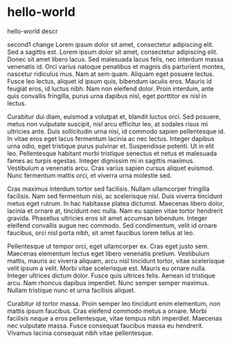 # hello-world
hello-world descr

second1 change
Lorem ipsum dolor sit amet, consectetur adipiscing elit. Sed a sagittis est. Lorem ipsum dolor sit amet, consectetur adipiscing elit. Donec sit amet libero lacus. Sed malesuada lacus felis, nec interdum massa venenatis id. Orci varius natoque penatibus et magnis dis parturient montes, nascetur ridiculus mus. Nam at sem quam. Aliquam eget posuere lectus. Fusce leo lectus, aliquet id ipsum quis, bibendum iaculis eros. Mauris id feugiat eros, id luctus nibh. Nam non eleifend dolor. Proin interdum, ante quis convallis fringilla, purus urna dapibus nisl, eget porttitor ex nisl in lectus.

Curabitur dui diam, euismod a volutpat et, blandit luctus orci. Sed posuere, metus non vulputate suscipit, nisl arcu efficitur leo, at sodales risus mi ultricies ante. Duis sollicitudin urna nisi, id commodo sapien pellentesque id. In vitae eros eget lacus fermentum lacinia ac nec lectus. Integer dapibus urna odio, eget tristique purus pulvinar et. Suspendisse potenti. Ut in elit leo. Pellentesque habitant morbi tristique senectus et netus et malesuada fames ac turpis egestas. Integer dignissim mi in sagittis maximus. Vestibulum a venenatis arcu. Cras varius sapien cursus aliquet euismod. Nunc fermentum mattis orci, et viverra urna molestie sed.

Cras maximus interdum tortor sed facilisis. Nullam ullamcorper fringilla facilisis. Nam sed fermentum nisi, ac scelerisque nisl. Duis viverra tincidunt metus eget rutrum. In hac habitasse platea dictumst. Maecenas libero dolor, lacinia et ornare at, tincidunt nec nulla. Nam eu sapien vitae tortor hendrerit gravida. Phasellus ultricies eros sit amet accumsan bibendum. Integer eleifend convallis augue nec commodo. Sed condimentum, velit id ornare faucibus, orci nisl porta nibh, sit amet faucibus lorem tellus at leo.

Pellentesque ut tempor orci, eget ullamcorper ex. Cras eget justo sem. Maecenas elementum lectus eget libero venenatis pretium. Vestibulum mattis, mauris ac viverra aliquam, arcu nisl tincidunt tortor, vitae scelerisque velit ipsum a velit. Morbi vitae scelerisque est. Mauris eu ornare nulla. Integer ultrices dictum dolor. Fusce quis ultrices felis. Aenean id tristique arcu. Nam rhoncus dapibus imperdiet. Nunc semper semper maximus. Nullam tristique nunc et urna facilisis aliquet.

Curabitur id tortor massa. Proin semper leo tincidunt enim elementum, non mattis ipsum faucibus. Cras eleifend commodo metus a ornare. Morbi facilisis neque a eros pellentesque, vitae tempus nibh imperdiet. Maecenas nec vulputate massa. Fusce consequat faucibus massa eu hendrerit. Vivamus lacinia consequat nibh vitae pellentesque.
